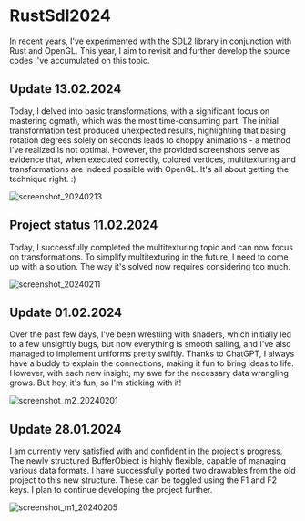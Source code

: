 # RustSdl2024

In recent years, I've experimented with the SDL2 library in conjunction with Rust and OpenGL. This year, I aim to revisit and further develop the source codes I've accumulated on this topic.

## Update 13.02.2024
Today, I delved into basic transformations, with a significant focus on mastering cgmath, which was the most time-consuming part. The initial transformation test produced unexpected results, highlighting that basing rotation degrees solely on seconds leads to choppy animations - 
a method I've realized is not optimal. However, the provided screenshots serve as evidence that, when executed correctly, colored vertices, multitexturing and transformations are indeed possible with OpenGL. It's all about getting the technique right. :)

![screenshot_20240213](https://github.com/gpietz/rust_sdl_2024/assets/77841571/8f88484a-2a95-46db-8147-59f7022f50b0)

## Project status 11.02.2024
Today, I successfully completed the multitexturing topic and can now focus on transformations. To simplify multitexturing in the future, I need to come up with a solution. The way it's solved now requires considering too much.

![screenshot_20240211](https://github.com/gpietz/rust_sdl_2024/assets/77841571/ce659fec-04eb-42e4-9cec-cab2f6ee5656)


## Update 01.02.2024
Over the past few days, I've been wrestling with shaders, which initially led to a few unsightly bugs, but now everything 
is smooth sailing, and I've also managed to implement uniforms pretty swiftly. Thanks to ChatGPT, I always have a buddy 
to explain the connections, making it fun to bring ideas to life. 
However, with each new insight, my awe for the necessary data wrangling grows. But hey, it's fun, so I'm sticking with it! 

![screenshot_m2_20240201](https://github.com/gpietz/rust_sdl_2024/assets/77841571/8876fad5-2219-4db2-b7a1-61d7240fa2c6)  
 

## Update 28.01.2024
I am currently very satisfied with and confident in the project's progress. The newly structured BufferObject is highly flexible, capable of managing various data formats. 
I have successfully ported two drawables from the old project to this new structure. These can be toggled using the F1 and F2 keys. I plan to continue developing the project further.

![screenshot_m1_20240205](https://github.com/gpietz/rust_sdl_2024/assets/77841571/69ede581-c57f-492c-a663-180d265f6d08)
